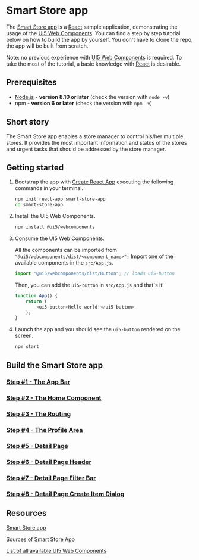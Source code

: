# Smart Store app

The [Smart Store app](https://ilhan007.github.io/ui5con-app) is a [React](https://reactjs.org/) sample application, demonstrating the usage of the [UI5 Web Components](https://github.com/SAP/ui5-webcomponents). You can find a step by step tutorial below on how to build the app by yourself. You don't have to clone the repo, the app will be built from scratch.

Note: no previous experience with [UI5 Web Components](https://github.com/SAP/ui5-webcomponents) is required.
To take the most of the tutorial, a basic knowledge with [React](https://reactjs.org/) is desirable.

## Prerequisites
- [Node.js](https://nodejs.org/) - **version 8.10 or later** (check the version with `node -v`)
- npm - **version 6 or later** (check the version with `npm -v`)

## Short story

The Smart Store app enables a store manager to control his/her multiple stores. It provides the most important information and status of the stores and urgent tasks that should be addressed by the store manager.

## Getting started

1. Bootstrap the app with [Create React App](https://github.com/facebook/create-react-app#creating-an-app) executing the following commands in your terminal.

	```sh
	npm init react-app smart-store-app
	cd smart-store-app
	```

2. Install the UI5 Web Components.

	```sh
	npm install @ui5/webcomponents
	```

3. Consume the UI5 Web Components.

	All the components can be imported from `"@ui5/webcomponents/dist/<component_name>";`
	Import one of the available components in the `src/App.js`.
	```js
	import "@ui5/webcomponents/dist/Button"; // loads ui5-button
	```
 
	Then, you can add the `ui5-button` in `src/App.js` and that`s it! 

	```js
	function App() {
		return (
			<ui5-button>Hello world!</ui5-button>
		);
	}
	```
4. Launch the app and you should see the `ui5-button` rendered on the screen.
	```sh
	npm start
	```
## Build the Smart Store app

### [Step #1 - The App Bar](./docs/Step1_The_App_Bar.md)
### [Step #2 - The Home Component](./docs/Step2_The_Home_Component.md)
### [Step #3 - The Routing](./docs/Step3_The_Routing.md)
### [Step #4 - The Profile Area](./docs/Step4_The_Profile_Area.md)
### [Step #5 - Detail Page](./docs/Step5_Details.md)
### [Step #6 - Detail Page Header](./docs/Step6_Detail_Header.md)
### [Step #7 - Detail Page Filter Bar](./docs/Step7_Detail_FilterBar.md)
### [Step #8 - Detail Page Create Item Dialog](./docs/Step8_Detail_add_new_item.md)

## Resources
[Smart Store app](https://ilhan007.github.io/ui5con-app)

[Sources of Smart Store App](https://github.com/ilhan007/ui5con-app)

[List of all available UI5 Web Components](https://sap.github.io/ui5-webcomponents/playground)
